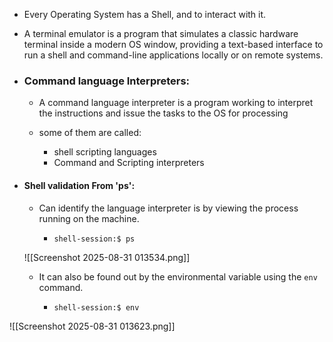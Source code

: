 - Every Operating System has a Shell, and to interact with it.
- A terminal emulator is a program that simulates a classic hardware terminal inside a modern OS window, providing a text-based interface to run a shell and command-line applications locally or on remote systems.

- ### Command language Interpreters:

	- A command language interpreter is a program working to interpret the instructions and issue the tasks to the OS for processing
	
	- some of them are called:
	
		- shell scripting languages
		- Command and Scripting interpreters

- #### Shell validation From 'ps':

	- Can identify the language interpreter is by viewing the process running on the machine.
	
		- `shell-session:$ ps`
		
	![[Screenshot 2025-08-31 013534.png]]

	- It can also be found out by the environmental variable using the `env` command.
	
		- `shell-session:$ env`

![[Screenshot 2025-08-31 013623.png]]